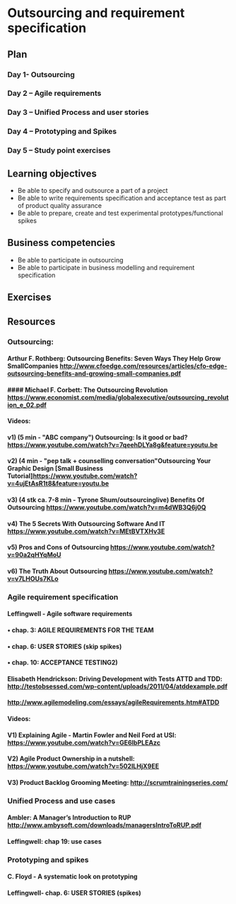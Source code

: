 # Outsourcing and requirement specification

## Plan
### Day 1- Outsourcing
### Day 2 – Agile requirements
### Day 3 – Unified Process and user stories
### Day 4 – Prototyping and Spikes
### Day 5 – Study point exercises

## Learning objectives
-	Be able to specify and outsource a part of a project
-	Be able to write requirements specification and acceptance test as part of product quality assurance
-	Be able to prepare, create and test experimental prototypes/functional spikes

## Business competencies 
-	Be able to participate in outsourcing
-	Be able to participate in business modelling and requirement specification

## Exercises

## Resources
### Outsourcing:
#### Arthur F. Rothberg: Outsourcing Benefits: Seven Ways They Help Grow SmallCompanies http://www.cfoedge.com/resources/articles/cfo-edge-outsourcing-benefits-and-growing-small-companies.pdf 
#### #### Michael F. Corbett: The Outsourcing Revolution https://www.economist.com/media/globalexecutive/outsourcing_revolution_e_02.pdf 
#### Videos:
#### v1) (5 min - "ABC company") Outsourcing: Is it good or bad? https://www.youtube.com/watch?v=7qeehDLYa8g&feature=youtu.be 
#### v2) (4 min - "pep talk + counselling conversation"Outsourcing Your Graphic Design [Small Business Tutorial]https://www.youtube.com/watch?v=4ujEtAsR1t8&feature=youtu.be
#### v3) (4 stk ca. 7-8 min - Tyrone Shum/outsourcinglive) Benefits Of Outsourcing https://www.youtube.com/watch?v=m4dWB3Q6j0Q 
#### v4) The 5 Secrets With Outsourcing Software And IT https://www.youtube.com/watch?v=MEtBVTXHv3E 
#### v5) Pros and Cons of Outsourcing https://www.youtube.com/watch?v=90a2qHYqMoU 
#### v6) The Truth About Outsourcing https://www.youtube.com/watch?v=v7LHOUs7KLo 

### Agile requirement specification
#### Leffingwell - Agile software requirements 
#### •	chap. 3: AGILE REQUIREMENTS FOR THE TEAM
#### •	chap. 6: USER STORIES (skip spikes)
#### •	chap. 10: ACCEPTANCE TESTING2)
#### Elisabeth Hendrickson: Driving Development with Tests ATTD and TDD: http://testobsessed.com/wp-content/uploads/2011/04/atddexample.pdf 
#### http://www.agilemodeling.com/essays/agileRequirements.htm#ATDD

#### Videos:
#### V1) Explaining Agile - Martin Fowler and Neil Ford at USI: https://www.youtube.com/watch?v=GE6lbPLEAzc 
#### V2) Agile Product Ownership in a nutshell: https://www.youtube.com/watch?v=502ILHjX9EE 
#### V3) Product Backlog Grooming Meeting: http://scrumtrainingseries.com/ 

### Unified Process and use cases
#### Ambler: A Manager’s Introduction to RUP http://www.ambysoft.com/downloads/managersIntroToRUP.pdf 
#### Leffingwell: chap 19: use cases

### Prototyping and spikes
#### C. Floyd - A systematic look on prototyping 
#### Leffingwell- chap. 6: USER STORIES (spikes)

